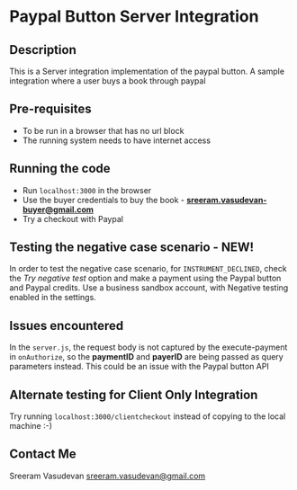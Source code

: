 # Paypal Button Server Integration

## Description
This is a Server integration implementation of the paypal button. A sample integration where a user buys a book through paypal

## Pre-requisites
- To be run in a browser that has no url block
- The running system needs to have internet access

## Running the code
- Run `localhost:3000` in the browser
- Use the buyer credentials to buy the book - **sreeram.vasudevan-buyer@gmail.com**
- Try a checkout with Paypal

## Testing the negative case scenario - NEW!
In order to test the negative case scenario, for `INSTRUMENT_DECLINED`, check the _Try negative test_ option and make a payment using the Paypal button and Paypal credits. Use a business sandbox account, with Negative testing enabled in the settings.

## Issues encountered
In the `server.js`, the request body is not captured by the execute-payment in `onAuthorize`, so the **paymentID** and **payerID** are being passed as query parameters instead. This could be an issue with the Paypal button API

## Alternate testing for Client Only Integration
Try running `localhost:3000/clientcheckout` instead of copying to the local machine :-)

## Contact Me
Sreeram Vasudevan <sreeram.vasudevan@gmail.com>
